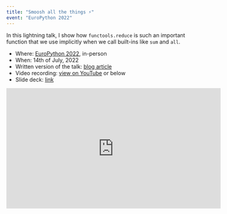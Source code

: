```yaml
---
title: "Smoosh all the things ⚡️"
event: "EuroPython 2022"
---
```


In this lightning talk, I show how `functools.reduce` is such an important function that we use implicitly when we call built-ins like `sum` and `all`.

 - Where: [EuroPython 2022](http://ep2022.europython.eu), in-person
 - When: 14th of July, 2022
 - Written version of the talk: [blog article](/blog/smoosh-all-the-things)
 - Video recording: [view on YouTube](https://youtu.be/YeH7CwruEUs) or below
 - Slide deck: [link](https://github.com/mathspp/talks/blob/main/20220714_smoosh_all_the_things/slide_deck.pdf)


<div style="text-align:center">
<iframe width="560" height="315" src="https://www.youtube.com/embed/YeH7CwruEUs" title="YouTube video player" frameborder="0" allow="accelerometer; autoplay; clipboard-write; encrypted-media; gyroscope; picture-in-picture; web-share" allowfullscreen></iframe>
</div>

